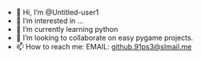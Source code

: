 - 👋 Hi, I’m @Untitled-user1
- 👀 I’m interested in ...
- 🌱 I’m currently learning python
- 💞️ I’m looking to collaborate on easy pygame projects.
- 📫 How to reach me: EMAIL: github.91ps3@slmail.me

<!---
Untitled-user1/Untitled-user1 is a ✨ special ✨ repository because its `README.md` (this file) appears on your GitHub profile.
You can click the Preview link to take a look at your changes.
--->
